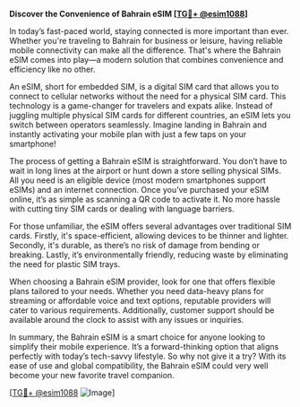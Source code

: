 **Discover the Convenience of Bahrain eSIM [[TG💪+ @esim1088](https://t.me/s/esim1088)]**

In today’s fast-paced world, staying connected is more important than ever. Whether you're traveling to Bahrain for business or leisure, having reliable mobile connectivity can make all the difference. That's where the Bahrain eSIM comes into play—a modern solution that combines convenience and efficiency like no other.

An eSIM, short for embedded SIM, is a digital SIM card that allows you to connect to cellular networks without the need for a physical SIM card. This technology is a game-changer for travelers and expats alike. Instead of juggling multiple physical SIM cards for different countries, an eSIM lets you switch between operators seamlessly. Imagine landing in Bahrain and instantly activating your mobile plan with just a few taps on your smartphone!

The process of getting a Bahrain eSIM is straightforward. You don’t have to wait in long lines at the airport or hunt down a store selling physical SIMs. All you need is an eligible device (most modern smartphones support eSIMs) and an internet connection. Once you’ve purchased your eSIM online, it’s as simple as scanning a QR code to activate it. No more hassle with cutting tiny SIM cards or dealing with language barriers.

For those unfamiliar, the eSIM offers several advantages over traditional SIM cards. Firstly, it's space-efficient, allowing devices to be thinner and lighter. Secondly, it's durable, as there’s no risk of damage from bending or breaking. Lastly, it’s environmentally friendly, reducing waste by eliminating the need for plastic SIM trays.

When choosing a Bahrain eSIM provider, look for one that offers flexible plans tailored to your needs. Whether you need data-heavy plans for streaming or affordable voice and text options, reputable providers will cater to various requirements. Additionally, customer support should be available around the clock to assist with any issues or inquiries.

In summary, the Bahrain eSIM is a smart choice for anyone looking to simplify their mobile experience. It’s a forward-thinking option that aligns perfectly with today’s tech-savvy lifestyle. So why not give it a try? With its ease of use and global compatibility, the Bahrain eSIM could very well become your new favorite travel companion.

[[TG💪+ @esim1088](https://t.me/s/esim1088) ![Image](https://i.postimg.cc/Y0z9fWf4/image.png)]